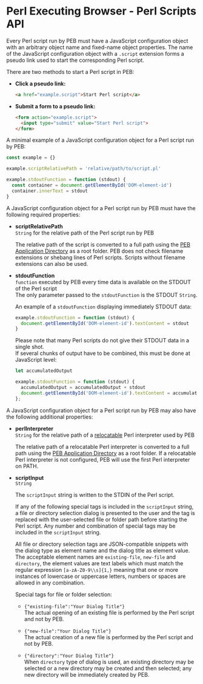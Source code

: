 # Perl Executing Browser - Perl Scripts API

Every Perl script run by PEB must have a JavaScript configuration object with an arbitrary object name and fixed-name object properties. The name of the JavaScript configuration object with a ``.script`` extension forms a pseudo link used to start the corresponding Perl script.  

There are two methods to start a Perl script in PEB:  

* **Click a pseudo link:**  
  ```html
  <a href="example.script">Start Perl script</a>
  ```

* **Submit a form to a pseudo link:**  

  ```html
  <form action="example.script">
    <input type="submit" value="Start Perl script">
  </form>
  ```

A minimal example of a JavaScript configuration object for a Perl script run by PEB:  

```javascript
const example = {}

example.scriptRelativePath = 'relative/path/to/script.pl'

example.stdoutFunction = function (stdout) {
  const container = document.getElementById('DOM-element-id')
  container.innerText = stdout
}
```

A JavaScript configuration object for a Perl script run by PEB must have the following required properties:

* **scriptRelativePath**  
  ``String`` for the relative path of the Perl script run by PEB  

  The relative path of the script is converted to a full path using the [PEB Application Directory](./doc/application-directory.md) as a root folder. PEB does not check filename extensions or shebang lines of Perl scripts. Scripts without filename extensions can also be used.  

* **stdoutFunction**  
  ``function`` executed by PEB every time data is available on the STDOUT of the Perl script  
  The only parameter passed to the ``stdoutFunction`` is the STDOUT ``String``.  

  An example of a ``stdoutFunction`` displaying immediately STDOUT data:

  ```javascript
  example.stdoutFunction = function (stdout) {
    document.getElementById('DOM-element-id').textContent = stdout
  }
  ```

  Please note that many Perl scripts do not give their STDOUT data in a single shot.  
  If several chunks of output have to be combined, this must be done at JavaScript level:  

  ```javascript
  let accumulatedOutput

  example.stdoutFunction = function (stdout) {
    accumulatedOutput = accumulatedOutput + stdout
    document.getElementById('DOM-element-id').textContent = accumulatedOutput
  };
  ```

A JavaScript configuration object for a Perl script run by PEB may also have the following additional properties:

* **perlInterpreter**  
  ``String`` for the relative path of a [relocatable](https://github.com/skaji/relocatable-perl) Perl interpreter used by PEB  

  The relative path of a relocatable Perl interpreter is converted to a full path using the [PEB Application Directory](./doc/application-directory.md) as a root folder. If a relocatable Perl interpreter is not configured, PEB will use the first Perl interpreter on PATH.  

* **scriptInput**  
  ``String``  

  The ``scriptInput`` string is written to the STDIN of the Perl script.  

  If any of the following special tags is included in the ``scriptInput`` string, a file or directory selection dialog is presented to the user and the tag is replaced with the user-selected file or folder path before starting the Perl script. Any number and combination of special tags may be included in the ``scriptInput`` string.  

  All file or directory selection tags are JSON-compatible snippets with the dialog type as element name and the dialog title as element value. The acceptable element names are ``existing-file``, ``new-file`` and ``directory``, the element values are text labels which must match the regular expression ``[a-zA-Z0-9\\s]{1,}`` meaning that one or more instances of lowercase or uppercase letters, numbers or spaces are allowed in any combination.  

  Special tags for file or folder selection:  

  * ``{"existing-file":"Your Dialog Title"}``  
  The actual opening of an existing file is performed by the Perl script and not by PEB.  

  * ``{"new-file":"Your Dialog Title"}``  
  The actual creation of a new file is performed by the Perl script and not by PEB.  

  * ``{"directory":"Your Dialog Title"}``  
  When ``directory`` type of dialog is used, an existing directory may be selected or a new directory may be created and then selected; any new directory will be immediately created by PEB.
